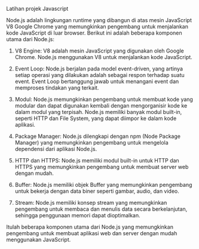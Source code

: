 Latihan projek Javascript


Node.js adalah lingkungan runtime yang dibangun di atas mesin JavaScript V8 Google Chrome yang memungkinkan pengembang untuk menjalankan kode JavaScript di luar browser. Berikut ini adalah beberapa komponen utama dari Node.js:

1. V8 Engine: V8 adalah mesin JavaScript yang digunakan oleh Google Chrome. Node.js menggunakan V8 untuk menjalankan kode JavaScript.

2. Event Loop: Node.js berjalan pada model event-driven, yang artinya setiap operasi yang dilakukan adalah sebagai respon terhadap suatu event. Event Loop bertanggung jawab untuk menangani event dan memproses tindakan yang terkait.

3. Modul: Node.js memungkinkan pengembang untuk membuat kode yang modular dan dapat digunakan kembali dengan mengorganisir kode ke dalam modul yang terpisah. Node.js memiliki banyak modul built-in, seperti HTTP dan File System, yang dapat diimpor ke dalam kode aplikasi.

4. Package Manager: Node.js dilengkapi dengan npm (Node Package Manager) yang memungkinkan pengembang untuk mengelola dependensi dari aplikasi Node.js.

5. HTTP dan HTTPS: Node.js memiliki modul built-in untuk HTTP dan HTTPS yang memungkinkan pengembang untuk membuat server web dengan mudah.

6. Buffer: Node.js memiliki objek Buffer yang memungkinkan pengembang untuk bekerja dengan data biner seperti gambar, audio, dan video.

7. Stream: Node.js memiliki konsep stream yang memungkinkan pengembang untuk membaca dan menulis data secara berkelanjutan, sehingga penggunaan memori dapat dioptimalkan.

Itulah beberapa komponen utama dari Node.js yang memungkinkan pengembang untuk membuat aplikasi web dan server dengan mudah menggunakan JavaScript.
